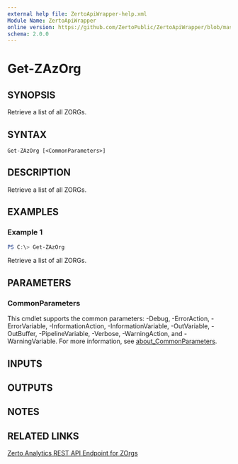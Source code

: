 ```yaml
---
external help file: ZertoApiWrapper-help.xml
Module Name: ZertoApiWrapper
online version: https://github.com/ZertoPublic/ZertoApiWrapper/blob/master/docs/Get-ZAzOrg.md
schema: 2.0.0
---
```


# Get-ZAzOrg

## SYNOPSIS

Retrieve a list of all ZORGs.

## SYNTAX

```
Get-ZAzOrg [<CommonParameters>]
```

## DESCRIPTION

Retrieve a list of all ZORGs.

## EXAMPLES

### Example 1
```powershell
PS C:\> Get-ZAzOrg
```

Retrieve a list of all ZORGs.

## PARAMETERS

### CommonParameters
This cmdlet supports the common parameters: -Debug, -ErrorAction, -ErrorVariable, -InformationAction, -InformationVariable, -OutVariable, -OutBuffer, -PipelineVariable, -Verbose, -WarningAction, and -WarningVariable. For more information, see [about_CommonParameters](http://go.microsoft.com/fwlink/?LinkID=113216).

## INPUTS

## OUTPUTS

## NOTES

## RELATED LINKS

[Zerto Analytics REST API Endpoint for ZOrgs](https://docs.api.zerto.com/#/Monitoring/get_v2_monitoring_zorgs)
